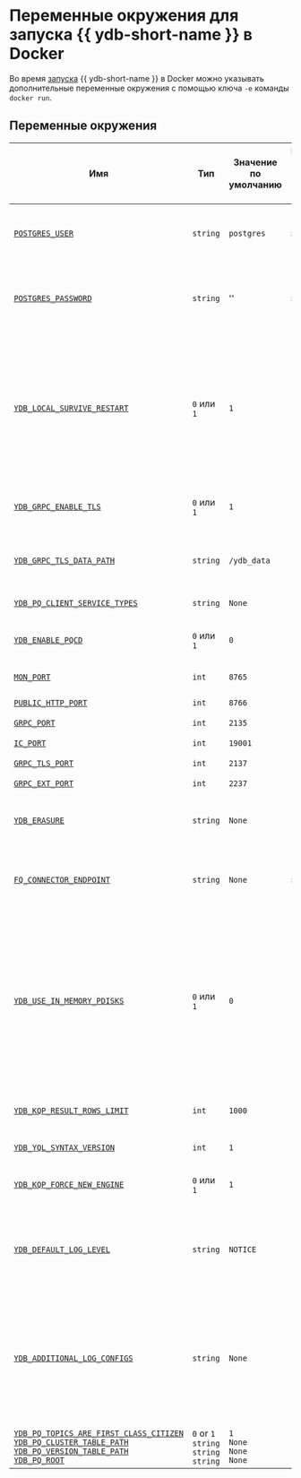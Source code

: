 # Переменные окружения для запуска {{ ydb-short-name }} в Docker

Во время [запуска](start.md) {{ ydb-short-name }} в Docker можно указывать дополнительные переменные окружения с помощью ключа `-e` команды `docker run`.

## Переменные окружения

| Имя                                                                                                                                                                         | Тип        | Значение по умолчанию  | Версия {{ ydb-short-name }}                   | Описание                                                                                                                                                                               |
|-----------------------------------------------------------------------------------------------------------------------------------------------------------------------------|------------|------------------------|------------------------------|----------------------------------------------------------------------------------------------------------------------------------------------------------------------------------------|
| [`POSTGRES_USER`](https://github.com/ydb-platform/ydb/blob/c113fcffa7b1a20ad8dcb1b1760ae5bfa25370ca/ydb/public/tools/lib/cmds/__init__.py#L240)                             | `string`   | `postgres`             | `≥23.1`                      | Имя пользователя для доступа через [режим совместимости с PostgreSQL](../../postgresql/intro.md).                                                                                                                                                             |
| [`POSTGRES_PASSWORD`](https://github.com/ydb-platform/ydb/blob/c113fcffa7b1a20ad8dcb1b1760ae5bfa25370ca/ydb/public/tools/lib/cmds/__init__.py#L240)                         | `string`   | ''                     | `≥23.1`                      | Пароль пользователя для доступа через [режим совместимости с PostgreSQL](../../postgresql/intro.md).                                                                                                                                                          |
| [`YDB_LOCAL_SURVIVE_RESTART`](https://github.com/ydb-platform/ydb/blob/c113fcffa7b1a20ad8dcb1b1760ae5bfa25370ca/ydb/public/tools/lib/cmds/__init__.py#L254)                 | `0` или `1`| `1`                    |                              | При значении `1` используются файлы конфигурации, созданные при предыдущих запусках, если таковые имеются. При значении `0` всегда генерируются новые файлы конфигурации.        |
| [`YDB_GRPC_ENABLE_TLS`](https://github.com/ydb-platform/ydb/blob/c113fcffa7b1a20ad8dcb1b1760ae5bfa25370ca/ydb/public/tools/lib/cmds/__init__.py#L258)                       | `0` или `1`| `1`                    |                              | Включает использование TLS для gRPC соединений.                                                                                                                                                |
| [`YDB_GRPC_TLS_DATA_PATH`](https://github.com/ydb-platform/ydb/blob/8fefc809c83829d8d8b886e82534d009de4c8826/ydb/public/tools/lib/cmds/__init__.py#L291)                    | `string`   | `/ydb_data`            |                              | Путь до директории с TLS сертификатами для gRPC соединений.                                                                                                                                                               |      
| [`YDB_PQ_CLIENT_SERVICE_TYPES`](https://github.com/ydb-platform/ydb/blob/8fefc809c83829d8d8b886e82534d009de4c8826/ydb/public/tools/lib/cmds/__init__.py#L297)               | `string`   | `None`                 |                              | Тип клиента persistent queue.                                                                                                                                                                       |
| [`YDB_ENABLE_PQCD`](https://github.com/ydb-platform/ydb/blob/8fefc809c83829d8d8b886e82534d009de4c8826/ydb/public/tools/lib/cmds/__init__.py#L310)                           | `0` или `1`| `0`                    |                              | Включает использование persistent queue cluster discovery.                                                                                                                                                          |
| [`MON_PORT`](https://github.com/ydb-platform/ydb/blob/8dde59cd0af86737d07a1cd8ff19811a2bd2b663/ydb/tests/library/harness/kikimr_port_allocator.py#L170)                     | `int`      | `8765`                 |                              | Порт для мониторинга.                                                                                                                                                                   |
| [`PUBLIC_HTTP_PORT`](https://github.com/ydb-platform/ydb/blob/8dde59cd0af86737d07a1cd8ff19811a2bd2b663/ydb/tests/library/harness/kikimr_port_allocator.py#L192)             | `int`      | `8766`                 |                              | Публичный HTTP порт.                                                                                                                                                                  |
| [`GRPC_PORT`](https://github.com/ydb-platform/ydb/blob/8dde59cd0af86737d07a1cd8ff19811a2bd2b663/ydb/tests/library/harness/kikimr_port_allocator.py#L174)                    | `int`      | `2135`                 |                              | gRPC порт.                                                                                                                                                                            |
| [`IC_PORT`](https://github.com/ydb-platform/ydb/blob/8dde59cd0af86737d07a1cd8ff19811a2bd2b663/ydb/tests/library/harness/kikimr_port_allocator.py#L179)                      | `int`      | `19001`                |                              | Порт интерконнекта.                                                                                                                                                                    |
| [`GRPC_TLS_PORT`](https://github.com/ydb-platform/ydb/blob/8dde59cd0af86737d07a1cd8ff19811a2bd2b663/ydb/tests/library/harness/kikimr_port_allocator.py#L183)                | `int`      | `2137`                 |                              | gRPCS порт.                                                                                                                                                                        |
| [`GRPC_EXT_PORT`](https://github.com/ydb-platform/ydb/blob/8dde59cd0af86737d07a1cd8ff19811a2bd2b663/ydb/tests/library/harness/kikimr_port_allocator.py#L187)                | `int`      | `2237`                 |                              | Внешний gRPC порт.                                                                                                                                                                        |
| [`YDB_ERASURE`](https://github.com/ydb-platform/ydb/blob/8fefc809c83829d8d8b886e82534d009de4c8826/ydb/public/tools/lib/cmds/__init__.py#L50)                                | `string`   | `None`                 |                              | Режим работы распределйнного хранилища, см. [{#T}](../../concepts/topology.md).                                                                                                                   |
| [`FQ_CONNECTOR_ENDPOINT`](https://github.com/ydb-platform/ydb/blob/c113fcffa7b1a20ad8dcb1b1760ae5bfa25370ca/ydb/public/tools/lib/cmds/__init__.py#L261)                     | `string`   | `None`                 | `≥24.1`                      | Строка подключения коннектора к внешним источникам `fq-connector-go`.                                                                                                                     |
| [`YDB_USE_IN_MEMORY_PDISKS`](https://github.com/ydb-platform/ydb/blob/c113fcffa7b1a20ad8dcb1b1760ae5bfa25370ca/ydb/public/tools/lib/cmds/__init__.py#L230)                  | `0` или `1`| `0`                    |                              | Делает все данные волатильными, хранящимися только в оперативной памяти. В настоящее время сохранение данных путём её отключения поддерживается только на процессорах x86_64.           |
| [`YDB_KQP_RESULT_ROWS_LIMIT`](https://github.com/ydb-platform/ydb/blob/b1c590828b222c839dedecd8e6e79413ef5b7eec/ydb/tests/library/harness/kikimr_config.py#L69)             | `int`      | `1000`                 |                              | Лимит на количество строк в результатах запросов.                                                                                                                                                                     |
| [`YDB_YQL_SYNTAX_VERSION`](https://github.com/ydb-platform/ydb/blob/b1c590828b222c839dedecd8e6e79413ef5b7eec/ydb/tests/library/harness/kikimr_config.py#L70)                | `int`      | `1`                    |                              | Задаёт версию синтаксиса [YQL](../../yql/reference/index.md).                                                                                                                                                   |
| [`YDB_KQP_FORCE_NEW_ENGINE`](https://github.com/ydb-platform/ydb/blob/b1c590828b222c839dedecd8e6e79413ef5b7eec/ydb/tests/library/harness/kikimr_config.py#L71)              | `0` или `1`| `1`                    |                              | Включает использование нового движка [KPQ](../../concepts/glossary.md#kqp).                                                                                                                                               |
| [`YDB_DEFAULT_LOG_LEVEL`](https://github.com/ydb-platform/ydb/blob/b1c590828b222c839dedecd8e6e79413ef5b7eec/ydb/tests/library/harness/kikimr_config.py#L73)                 | `string`   | `NOTICE`               |                              | Задаёт уровень логирования по умолчанию. Доступные значения уровней: `CRIT`, `ERROR`, `WARN`, `NOTICE`, `INFO`.                                                                                     |
| [`YDB_ADDITIONAL_LOG_CONFIGS`](https://github.com/ydb-platform/ydb/blob/b1c590828b222c839dedecd8e6e79413ef5b7eec/ydb/tests/library/harness/kikimr_config.py#L48)            | `string`   | `None`                 |                              | Задаёт дополнительные уровни логирования в формате: `компонент:значение уровня`. Если необходимо указать несколько компонентов, их следует вводить через запятую.                           |  
| [`YDB_PQ_TOPICS_ARE_FIRST_CLASS_CITIZEN`](https://github.com/ydb-platform/ydb/blob/b1c590828b222c839dedecd8e6e79413ef5b7eec/ydb/tests/library/harness/kikimr_config.py#L77) <br> [`YDB_PQ_CLUSTER_TABLE_PATH`](https://github.com/ydb-platform/ydb/blob/b1c590828b222c839dedecd8e6e79413ef5b7eec/ydb/tests/library/harness/kikimr_config.py#L78) <br>  [`YDB_PQ_VERSION_TABLE_PATH`](https://github.com/ydb-platform/ydb/blob/b1c590828b222c839dedecd8e6e79413ef5b7eec/ydb/tests/library/harness/kikimr_config.py#L79) <br> [`YDB_PQ_ROOT`](https://github.com/ydb-platform/ydb/blob/b1c590828b222c839dedecd8e6e79413ef5b7eec/ydb/tests/library/harness/kikimr_config.py#L80) <br/>| `0` or `1` <br> `string` <br> `string` <br> `string` <br/>| `1` <br> `None` <br> `None` <br> `None` <br/> |  | Не используются.          |  ```

